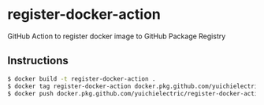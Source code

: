 # register-docker-action
GitHub Action to register docker image to GitHub Package Registry

## Instructions

```bash
$ docker build -t register-docker-action .
$ docker tag register-docker-action docker.pkg.github.com/yuichielectric/register-docker-action/app:1.0.2
$ docker push docker.pkg.github.com/yuichielectric/register-docker-action/app:1.0.2
```
